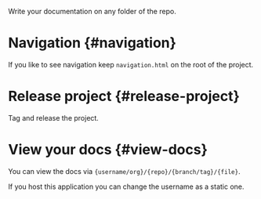 Write your documentation on any folder of the repo.

# Navigation {#navigation}

If you like to see navigation keep `navigation.html` on the root of the project.

# Release project {#release-project}

Tag and release the project.

# View your docs {#view-docs}

You can view the docs via `{username/org}/{repo}/{branch/tag}/{file}`.

If you host this application you can change the username as a static one.
